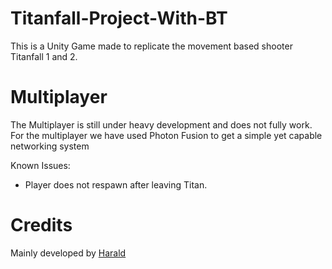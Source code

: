 # Titanfall-Project-With-BT
This is a Unity Game made to replicate the movement based shooter Titanfall 1 and 2.

# Multiplayer
The Multiplayer is still under heavy development and does not fully work.
For the multiplayer we have used Photon Fusion to get a simple yet capable networking system

Known Issues:
* Player does not respawn after leaving Titan.

# Credits
Mainly developed by [Harald](https://www.youtube.com/@harald1)
